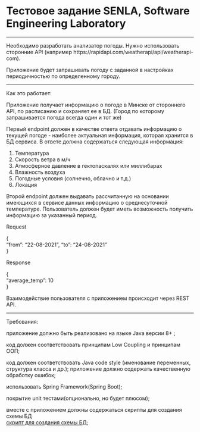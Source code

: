 # Тестовое задание SENLA, Software Engineering Laboratory
<hr>
Необходимо разработать анализатор погоды. Нужно использовать сторонние API (например https://rapidapi.com/weatherapi/api/weatherapi-com). 

Приложение будет запрашивать погоду с заданной в настройках периодичностью по определенному городу.
<hr>
Как это работает:

Приложение получает информацию о погоде в Минске от стороннего API, по расписанию и сохраняет ее в БД.
(Город по которому запрашивается погода всегда один и тот же)

Первый endpoint должен в качестве ответа отдавать информацию о текущей погоде - наиболее актуальная информация, которая хранится в БД сервиса. В ответе должна содержаться следующая информация:

1) Температура
2) Скорость ветра в м/ч
3) Атмосферное давление в гектопаскалях или миллибарах
4) Влажность воздуха
5) Погодные условия (солнечно, облачно и т.д.)
6) Локация

Второй endpoint должен выдавать рассчитанную на основании имеющихся в сервисе данных информацию о среднесуточной температуре. Пользователь должен будет иметь возможность получить информацию за указанный период.

Request

{<br>
“from”: “22-08-2021”,
“to”: “24-08-2021” <br>
}

Response

{<br>
“average_temp”: 10
<br>
}

Взаимодействие пользователя с приложением происходит через REST API.

<hr>

Требования:

приложение должно быть реализовано на языке Java версии 8+ ;

код должен соответствовать принципам Low Coupling и принципам ООП;

код должен соответствовать Java code style (именование переменных, структура класса и др.);
приложение должно содержать качественную обработку ошибок;

использовать Spring Framework(Spring Boot);

покрытие unit тестами(опционально, но будет плюсом);

вместе с приложением должны содержаться скрипты для создания схемы БД<br>
[скрипт для создания схемы БД]();